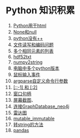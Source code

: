 # Python 知识积累

1. [Python用于html](Python用于html.md)
2. [None和null](None和null.md)
3. [python没有++](python没有++.md)
4. [文件读写和编码问题](文件读写和编码问题.md)
5. [多个相同元素的列表](多个相同元素的列表.md)
6. [hdf52txt](hdf52txt.md)
7. [numpy2string](numpy2string.md)
8. [电脑中多个python版本](电脑中多个python版本.md)
9. [鼠标输入事件](鼠标输入事件.md)
10. [argparse自定义命令行参数](argparse自定义命令行参数.md)
11. [ [::-1] 和 [:2] ](数组读取的冒号.md)
12. [窗口句柄](窗口句柄.md)
13. [屏幕截图](屏幕截图.md)、
14. [连接GraphDatabase_neo4j](连接GraphDatabase_neo4j.md)
15. [雷达图](雷达图.md)
16. [mutable_immutable](mutable_immutable.md)
17. [转string的方法](转string的方法.md)
18. [pandas](pandas.md)